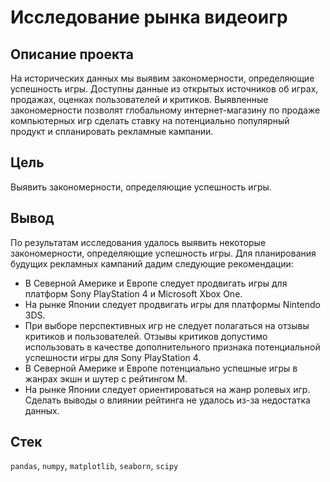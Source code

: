 # Исследование рынка видеоигр

## Описание проекта
На исторических данных мы выявим закономерности, определяющие успешность игры. Доступны данные из открытых источников об играх, продажах, оценках пользователей и критиков. Выявленные закономерности позволят глобальному интернет-магазину по продаже компьютерных игр сделать ставку на потенциально популярный продукт и спланировать рекламные кампании.

## Цель
Выявить закономерности, определяющие успешность игры.

## Вывод
По результатам исследования удалось выявить некоторые закономерности, определяющие успешность игры. Для планирования будущих рекламных кампаний дадим следующие рекомендации:

  * В Северной Америке и Европе следует продвигать игры для платформ Sony PlayStation 4 и Microsoft Xbox One.
  * На рынке Японии следует продвигать игры для платформы Nintendo 3DS.
  * При выборе перспективных игр не следует полагаться на отзывы критиков и пользователей. Отзывы критиков допустимо использовать в качестве дополнительного признака потенциальной успешности игры для Sony PlayStation 4.
  * В Северной Америке и Европе потенциально успешные игры в жанрах экшн и шутер с рейтингом M.
  * На рынке Японии следует ориентироваться на жанр ролевых игр. Сделать выводы о влиянии рейтинга не удалось из-за недостатка данных.

## Стек
`pandas`, `numpy`, `matplotlib`, `seaborn`, `scipy`